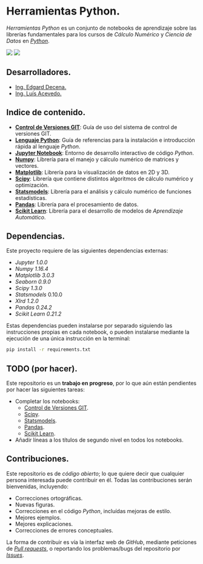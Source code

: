 # Herramientas Python.

*Herramientas Python* es un conjunto de notebooks de aprendizaje sobre las librerías fundamentales para los cursos de *Cálculo Numérico* y *Ciencia de Datos* en [*Python*](https://www.python.org).

<img src="https://img.shields.io/badge/License-MIT-green" /> <img src="https://img.shields.io/badge/Python-3.5-blue" />

## Desarrolladores.

* [Ing. Edgard Decena.](mailto:edecena@gmail.com)
* [Ing. Luís Acevedo.](mailto:laar19@protonmail.com)

## Indice de contenido.

* [**Control de Versiones GIT**](00_control_git.ipynb): Guía de uso del sistema de control de versiones GIT.
* [**Lenguaje Python**](01_lenguaje_python.ipynb):  Guía de referencias para la instalación e introducción rápida al lenguaje *Python*.
* [**Jupyter Notebook**](02_jupyter_notebook.ipynb): Entorno de desarrollo interactivo de código *Python*.
* [**Numpy**](03_numpy.ipynb): Librería para el manejo y cálculo numérico de matrices y vectores.
* [**Matplotlib**](04_matplotlib.ipynb): Librería para la visualización de datos en 2D y 3D.
* [**Scipy**](05_scipy.ipynb): Librería que contiene distintos algoritmos de cálculo numérico y optimización.
* [**Statsmodels**](06_statsmodels.ipynb): Librería para el análisis y cálculo numérico de funciones estadísticas.
* [**Pandas**](07_pandas.ipynb): Librería para el procesamiento de datos.
* [**Scikit Learn**](08_scikit_learn.ipynb): Librería para el desarrollo de modelos de *Aprendizaje Automático*.

## Dependencias.

Este proyecto requiere de las siguientes dependencias externas:

* *Jupyter 1.0.0*
* *Numpy 1.16.4*
* *Matplotlib 3.0.3*
* *Seaborn 0.9.0*
* *Scipy 1.3.0*
* *Statsmodels* 0.10.0
* *Xlrd 1.2.0*
* *Pandas 0.24.2*
* *Scikit Learn 0.21.2*

Estas dependencias pueden instalarse por separado siguiendo las instrucciones propias en cada notebook, o pueden instalarse mediante la ejecución de una única instrucción en la terminal:
```bash
pip install -r requirements.txt
```

## TODO (por hacer).

Este repositorio es un **trabajo en progreso**, por lo que aún están pendientes por hacer las siguientes tareas:

* Completar los notebooks:
    - [Control de Versiones GIT](00_control_git.ipynb).
    - [Scipy](05_scipy.ipynb).
    - [Statsmodels](06_statsmodels.ipynb).
    - [Pandas](07_pandas.ipynb).
    - [Scikit Learn](08_scikit_learn.ipynb).
* Añadir líneas a los títulos de segundo nivel en todos los notebooks.

## Contribuciones.

Este repositorio es de *código abierto*; lo que quiere decir que cualquier persona interesada puede contribuir en él. Todas las contribuciones serán bienvenidas, incluyendo:

* Correcciones ortográficas.
* Nuevas figuras.
* Correcciones en el código *Python*, incluídas mejoras de estilo.
* Mejores ejemplos.
* Mejores explicaciones. 
* Correcciones de errores conceptuales.

La forma de contribuir es vía la interfaz web de *GitHub*, mediante peticiones de [*Pull requests*](https://github.com/ejdecena/herramientas_python/pulls), o reportando los problemas/bugs del repositorio por [*Issues*](https://github.com/ejdecena/herramientas_python/issues).
